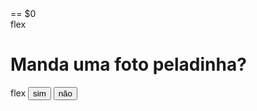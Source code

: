 <!DOCTYPE html>
<html lang="pt-BR"> == $0 
    <head>
        <meta charset="UTF-8">
        <meta http-equiv="X-UA-Compatible" content="IE=edge">
        <meta name="viewport" content="width=device-width, initial-scale=1.0">
        <title>Question</title>
        <link href="https://cdn.jsdelivr.net/npm/bootstrap@5.3.0-alpha3/dist/css/bootstrap.min.css" rel="stylesheet" integrity="sha384-KK94CHFLLe+nY2dmCWGMq91rCGa5gtU4mk92HdvYe+M/SXH301p5ILy+dN9+nJOZ" crossorigin="anonymous">
        </head>
        <body>
            <main>flex
                <h1>Manda uma foto peladinha?</h1>
                <div class="options"> flex
                   <button id="yesButton" clas="btn btn-primary">sim </button>
                   <button id="notButton" clas="btn btn-primary">não </button>
                   </div>
                   <img class="image" src="../assets/nude.jpg" alt>
                   </main>
                   <script>
                    const notButton = document.getElementById("notButton");
        const yesButton = document.getElementById("yesButton");

        notButton.addEventListener("mouseover", () => {
            // const randomX = Math.floor(Math.random() * (window.innerWidth ));
            const randomX = Math.floor(Math.random() * ((window.innerWidth / 4) - ((window.innerWidth / 4) * -1)) + ((window.innerWidth / 4) * -1));
            // const randomY = Math.floor(Math.random() * (window.innerHeight));
            const randomY = Math.floor(Math.random() * ((window.innerHeight / 4) - ((window.innerHeight / 4) * -1)) + ((window.innerHeight / 4) * -1));
            notButton.style.position = "relative";
            notButton.style.left = `${randomX}px`;
            notButton.style.top = `${randomY}px`;
        });

        notButton.addEventListener("click", function () {
            console.log("Botão NAO clicado!");
            // const randomX = Math.floor(Math.random() * (window.innerWidth ));
            const randomX = Math.floor(Math.random() * ((window.innerWidth / 4) - ((window.innerWidth / 4) * -1)) + ((window.innerWidth / 4) * -1));
            // const randomY = Math.floor(Math.random() * (window.innerHeight));
            const randomY = Math.floor(Math.random() * ((window.innerHeight / 4) - ((window.innerHeight / 4) * -1)) + ((window.innerHeight / 4) * -1));
            notButton.style.position = "relative";
            notButton.style.left = `${randomX}px`;
            notButton.style.top = `${randomY}px`;
        });

        yesButton.addEventListener("click", function () {
            console.log("Botão SIM clicado!");
            location.href = "https://www.youtube.com/watch?v=IuBQkdsajVE";
        });
                   </script>
                   <style>
                            main {
                                padding-top: 60px;
                                display: flex;
                                justify-content: center;
                                align-items: center;
                                flex-direction: column;
                                width: 100vw;
                                height: 100vh;
                                background-color: rgb(192, 230, 185);
                            }

                            .options {
                                margin-top: 12px;
                                display: flex;
                                gap: 32;
                            }

                            .btn-primary {
                                padding-left: 32px;
                                padding-right: 32px;
                                background-color: rgb(194, 110, 0);
                                border: none;
                            }

                            .btn-primary:hover {
                                background-color: rgb(38, 2, 71);
                                border-color: rgb(32, 2, 71);
                            }

                            .image {
                                margin-top: 52px;
                                margin-bottom: 16px;
                                width: 300px;
                                height: 250px;
                            }

                            .donate {
                                position: absolute;
                                bottom: 10px;
                                font-weight: 500;
                            }

                            @media screen and (mas-width: 600px) {
                                .image {
                                    width: 90%;
                                    height: auto;
                                }
                            }
                   </style>
                </div>          
            </main>
        </body>
    </head>
</html>
